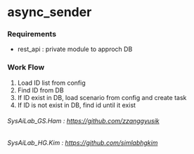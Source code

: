 # async_sender

### Requirements
- rest_api : private module to approch DB

### Work Flow
1. Load ID list from config
2. Find ID from DB
3. If ID exist in DB, load scenario from config and create task
4. If ID is not exist in DB, find id until it exist

###### SysAiLab_GS.Ham : https://github.com/zzanggyusik
###### SysAiLab_HG.Kim : https://github.com/simlabhgkim
